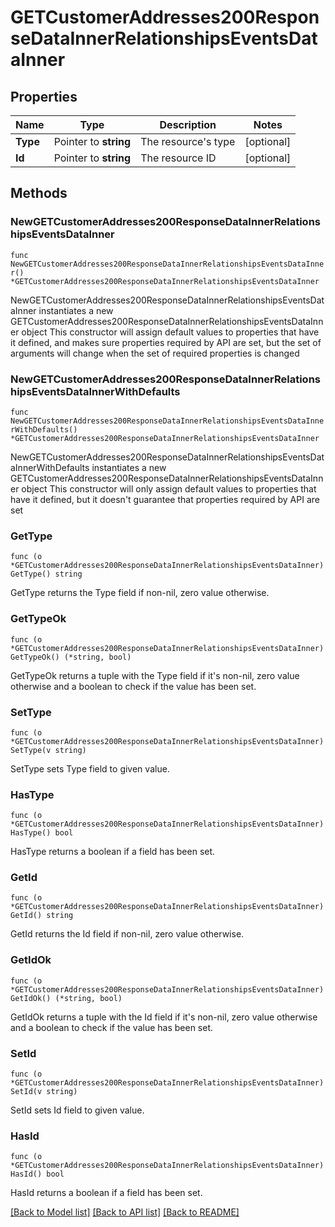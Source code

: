 # GETCustomerAddresses200ResponseDataInnerRelationshipsEventsDataInner

## Properties

Name | Type | Description | Notes
------------ | ------------- | ------------- | -------------
**Type** | Pointer to **string** | The resource&#39;s type | [optional] 
**Id** | Pointer to **string** | The resource ID | [optional] 

## Methods

### NewGETCustomerAddresses200ResponseDataInnerRelationshipsEventsDataInner

`func NewGETCustomerAddresses200ResponseDataInnerRelationshipsEventsDataInner() *GETCustomerAddresses200ResponseDataInnerRelationshipsEventsDataInner`

NewGETCustomerAddresses200ResponseDataInnerRelationshipsEventsDataInner instantiates a new GETCustomerAddresses200ResponseDataInnerRelationshipsEventsDataInner object
This constructor will assign default values to properties that have it defined,
and makes sure properties required by API are set, but the set of arguments
will change when the set of required properties is changed

### NewGETCustomerAddresses200ResponseDataInnerRelationshipsEventsDataInnerWithDefaults

`func NewGETCustomerAddresses200ResponseDataInnerRelationshipsEventsDataInnerWithDefaults() *GETCustomerAddresses200ResponseDataInnerRelationshipsEventsDataInner`

NewGETCustomerAddresses200ResponseDataInnerRelationshipsEventsDataInnerWithDefaults instantiates a new GETCustomerAddresses200ResponseDataInnerRelationshipsEventsDataInner object
This constructor will only assign default values to properties that have it defined,
but it doesn't guarantee that properties required by API are set

### GetType

`func (o *GETCustomerAddresses200ResponseDataInnerRelationshipsEventsDataInner) GetType() string`

GetType returns the Type field if non-nil, zero value otherwise.

### GetTypeOk

`func (o *GETCustomerAddresses200ResponseDataInnerRelationshipsEventsDataInner) GetTypeOk() (*string, bool)`

GetTypeOk returns a tuple with the Type field if it's non-nil, zero value otherwise
and a boolean to check if the value has been set.

### SetType

`func (o *GETCustomerAddresses200ResponseDataInnerRelationshipsEventsDataInner) SetType(v string)`

SetType sets Type field to given value.

### HasType

`func (o *GETCustomerAddresses200ResponseDataInnerRelationshipsEventsDataInner) HasType() bool`

HasType returns a boolean if a field has been set.

### GetId

`func (o *GETCustomerAddresses200ResponseDataInnerRelationshipsEventsDataInner) GetId() string`

GetId returns the Id field if non-nil, zero value otherwise.

### GetIdOk

`func (o *GETCustomerAddresses200ResponseDataInnerRelationshipsEventsDataInner) GetIdOk() (*string, bool)`

GetIdOk returns a tuple with the Id field if it's non-nil, zero value otherwise
and a boolean to check if the value has been set.

### SetId

`func (o *GETCustomerAddresses200ResponseDataInnerRelationshipsEventsDataInner) SetId(v string)`

SetId sets Id field to given value.

### HasId

`func (o *GETCustomerAddresses200ResponseDataInnerRelationshipsEventsDataInner) HasId() bool`

HasId returns a boolean if a field has been set.


[[Back to Model list]](../README.md#documentation-for-models) [[Back to API list]](../README.md#documentation-for-api-endpoints) [[Back to README]](../README.md)



